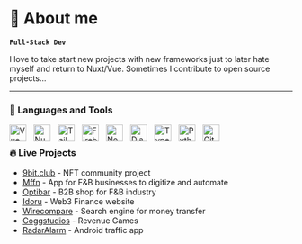 #  👋 About me

**`Full-Stack Dev`**

I love to take start new projects with new frameworks just to later hate myself and return to Nuxt/Vue. Sometimes I contribute to open source projects... 


---

### 🧰 Languages and Tools

<img align="left" alt="Vue" width="30px" style="padding-right:10px;" src="https://cdn.jsdelivr.net/gh/devicons/devicon/icons/vuejs/vuejs-original.svg"/>
<img align="left" alt="Nuxt" width="30px" style="padding-right:10px;" src="https://cdn.jsdelivr.net/gh/devicons/devicon/icons/nuxtjs/nuxtjs-original.svg" />
<img align="left" alt="Tailwind" width="30px" style="padding-right:10px;" src="https://cdn.jsdelivr.net/gh/devicons/devicon/icons/tailwindcss/tailwindcss-plain.svg" />
<img align="left" alt="Firebase" width="30px" style="padding-right:10px;" src="https://cdn.jsdelivr.net/gh/devicons/devicon/icons/firebase/firebase-plain-wordmark.svg" />
<img align="left" alt="NodeJS" width="30px" style="padding-right:10px;" src="https://cdn.jsdelivr.net/gh/devicons/devicon/icons/nodejs/nodejs-original.svg" />
<img align="left" alt="Django" width="30px" style="padding-right:10px;" src="https://cdn.jsdelivr.net/gh/devicons/devicon/icons/django/django-plain.svg" />
<img align="left" alt="TypeScript" width="30px" style="padding-right:10px;" 
src="https://cdn.jsdelivr.net/gh/devicons/devicon/icons/typescript/typescript-original.svg" />
<img align="left" alt="Python" width="30px" style="padding-right:10px;" src="https://cdn.jsdelivr.net/gh/devicons/devicon/icons/python/python-plain.svg" />
<img align="left" alt="Git" width="30px" style="padding-right:10px;" src="https://cdn.jsdelivr.net/gh/devicons/devicon/icons/git/git-original.svg" />
<br />

### 🔥 Live Projects 

 - [9bit.club](https://9bit.club) - NFT community project
 - [Mffn](https://mffn.io/) - App for F&B businesses to digitize and automate
 - [Optibar](https://optibar.si/) - B2B shop for F&B  industry
 - [Idoru](https://app.idoru.capital/) - Web3 Finance website
 - [Wirecompare](https://wirecompare.com/) - Search engine for money transfer 
 - [Coggstudios](https://coggstudios.com/) - Revenue Games
 - [RadarAlarm](https://play.google.com/store/apps/details?id=si.topapp.radaralarm) - Android traffic app
